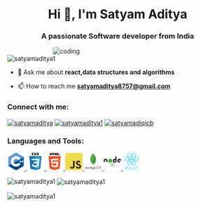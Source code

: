 <h1 align="center">Hi 👋, I'm Satyam Aditya</h1>
<h3 align="center">A passionate Software  developer from India</h3>
<img align="right" alt="coding" width="400" src="https://user-images.githubusercontent.com/55389276/140866485-8fb1c876-9a8f-4d6a-98dc-08c4981eaf70.gif">
<p align="left"> <img src="https://komarev.com/ghpvc/?username=satyamaditya1&label=Profile%20views&color=0e75b6&style=flat" alt="satyamaditya1" /> </p>

- 💬 Ask me about **react,data structures and algorithms**

- 📫 How to reach me **satyamaditya8757@gmail.com**

<h3 align="left">Connect with me:</h3>
<p align="left">
<a href="https://linkedin.com/in/satyamaditya" target="blank"><img align="center" src="https://raw.githubusercontent.com/rahuldkjain/github-profile-readme-generator/master/src/images/icons/Social/linked-in-alt.svg" alt="satyamaditya" height="30" width="40" /></a>
<a href="https://www.leetcode.com/satyamaditya1" target="blank"><img align="center" src="https://raw.githubusercontent.com/rahuldkjain/github-profile-readme-generator/master/src/images/icons/Social/leet-code.svg" alt="satyamaditya1" height="30" width="40" /></a>
<a href="https://auth.geeksforgeeks.org/user/satyamadiqicb" target="blank"><img align="center" src="https://raw.githubusercontent.com/rahuldkjain/github-profile-readme-generator/master/src/images/icons/Social/geeks-for-geeks.svg" alt="satyamadiqicb" height="30" width="40" /></a>
</p>

<h3 align="left">Languages and Tools:</h3>
<p align="left"> <a href="https://www.w3schools.com/cpp/" target="_blank" rel="noreferrer"> <img src="https://raw.githubusercontent.com/devicons/devicon/master/icons/cplusplus/cplusplus-original.svg" alt="cplusplus" width="40" height="40"/> </a> <a href="https://www.w3schools.com/css/" target="_blank" rel="noreferrer"> <img src="https://raw.githubusercontent.com/devicons/devicon/master/icons/css3/css3-original-wordmark.svg" alt="css3" width="40" height="40"/> </a> <a href="https://www.w3.org/html/" target="_blank" rel="noreferrer"> <img src="https://raw.githubusercontent.com/devicons/devicon/master/icons/html5/html5-original-wordmark.svg" alt="html5" width="40" height="40"/> </a> <a href="https://developer.mozilla.org/en-US/docs/Web/JavaScript" target="_blank" rel="noreferrer"> <img src="https://raw.githubusercontent.com/devicons/devicon/master/icons/javascript/javascript-original.svg" alt="javascript" width="40" height="40"/> </a> <a href="https://www.mongodb.com/" target="_blank" rel="noreferrer"> <img src="https://raw.githubusercontent.com/devicons/devicon/master/icons/mongodb/mongodb-original-wordmark.svg" alt="mongodb" width="40" height="40"/> </a> <a href="https://nodejs.org" target="_blank" rel="noreferrer"> <img src="https://raw.githubusercontent.com/devicons/devicon/master/icons/nodejs/nodejs-original-wordmark.svg" alt="nodejs" width="40" height="40"/> </a> <a href="https://reactjs.org/" target="_blank" rel="noreferrer"> <img src="https://raw.githubusercontent.com/devicons/devicon/master/icons/react/react-original-wordmark.svg" alt="react" width="40" height="40"/> </a> </p>

<p><img align="left" src="https://github-readme-stats.vercel.app/api/top-langs?username=satyamaditya1&show_icons=true&locale=en&layout=compact" alt="satyamaditya1" /></p>

<p>&nbsp;<img align="center" src="https://github-readme-stats.vercel.app/api?username=satyamaditya1&show_icons=true&locale=en" alt="satyamaditya1" /></p>

<p><img align="center" src="https://github-readme-streak-stats.herokuapp.com/?user=satyamaditya1&" alt="satyamaditya1" /></p>

